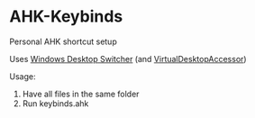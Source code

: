 # AHK-Keybinds
Personal AHK shortcut setup


Uses [Windows Desktop Switcher](https://github.com/tanj/windows-desktop-switcher) (and [VirtualDesktopAccessor](https://github.com/Ciantic/VirtualDesktopAccessor))

Usage:
1. Have all files in the same folder
2. Run keybinds.ahk
